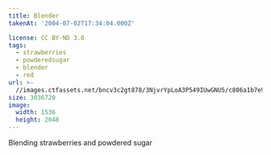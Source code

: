 ```yaml
---
title: Blender
takenAt: '2004-07-02T17:34:04.000Z'

license: CC BY-ND 3.0
tags:
  - strawberries
  - powderedsugar
  - blender
  - red
url: >-
  //images.ctfassets.net/bncv3c2gt878/3NjvrYpLoA3P549IUwGNU5/c806a1b7e9e86f8297c58254ddec110b/blender_4321103651_o
size: 3036720
image:
  width: 1536
  height: 2048
---
```


Blending strawberries and powdered sugar

